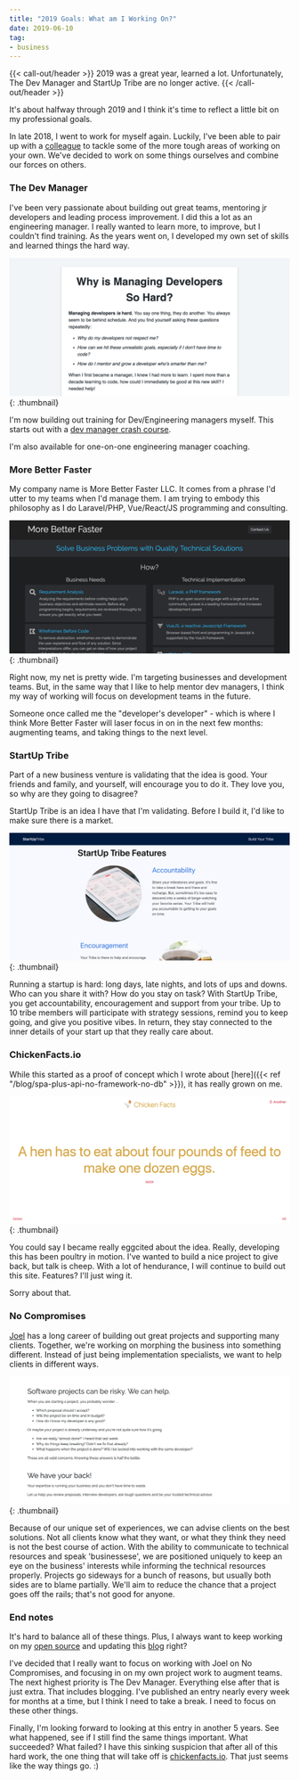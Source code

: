 ```yaml
---
title: "2019 Goals: What am I Working On?"
date: 2019-06-10
tag:
- business
---
```

{{< call-out/header >}}
2019 was a great year, learned a lot. Unfortunately, The Dev Manager and StartUp Tribe are no longer active.
{{< /call-out/header >}}

It's about halfway through 2019 and I think it's time to reflect a little bit on my professional goals.

<!--more-->

In late 2018, I went to work for myself again. Luckily, I've been able to pair up with a [colleague](http://joelclermont.com) to tackle some of the more tough areas of working on your own.  We've decided to work on some things ourselves and combine our forces on others.

### The Dev Manager

I've been very passionate about building out great teams, mentoring jr developers and leading process improvement.  I did this a lot as an engineering manager. I really wanted to learn more, to improve, but I couldn't find training. As the years went on, I developed my own set of skills and learned things the hard way.

[![The Dev Manager](/uploads/2019/thedevmanager.com.png)](https://thedevmanager.com){: .thumbnail}

I'm now building out training for Dev/Engineering managers myself.  This starts out with a [dev manager crash course](https://thedevmanager.com).

I'm also available for one-on-one engineering manager coaching.

### More Better Faster

My company name is More Better Faster LLC.  It comes from a phrase I'd utter to my teams when I'd manage them.  I am trying to embody this philosophy as I do Laravel/PHP, Vue/React/JS programming and consulting.

[![Milwaukee Web Developer](/uploads/2019/morebetterfaster.io.png)](https://morebetterfaster.io){: .thumbnail}

Right now, my net is pretty wide. I'm targeting businesses and development teams.  But, in the same way that I like to help mentor dev managers, I think my way of working will focus on development teams in the future.

Someone once called me the "developer's developer" - which is where I think More Better Faster will laser focus in on in the next few months: augmenting teams, and taking things to the next level.

### StartUp Tribe

Part of a new business venture is validating that the idea is good. Your friends and family, and yourself, will encourage you to do it. They love you, so why are they going to disagree?  

StartUp Tribe is an idea I have that I'm validating. Before I build it, I'd like to make sure there is a market.  

[![StartUp Tribe](/uploads/2019/startuptribe.us.png)](https://startuptribe.us){: .thumbnail}

Running a startup is hard: long days, late nights, and lots of ups and downs.  Who can you share it with? How do you stay on task?  With StartUp Tribe, you get accountability, encouragement and support from your tribe.  Up to 10 tribe members will participate with strategy sessions, remind you to keep going, and give you positive vibes.  In return, they stay connected to the inner details of your start up that they really care about.

### ChickenFacts.io

While this started as a proof of concept which I wrote about [here]({{< ref "/blog/spa-plus-api-no-framework-no-db" >}}), it has really grown on me.

[![Chicken Facts](/uploads/2019/chickenfacts.io.png)](https://chickenfacts.io){: .thumbnail}

You could say I became really eggcited about the idea.  Really, developing this has been poultry in motion.  I've wanted to build a nice project to give back, but talk is cheep.  With a lot of hendurance, I will continue to build out this site.  Features? I'll just wing it.

Sorry about that.

### No Compromises

[Joel](http://joelclermont.com) has a long career of building out great projects and supporting many clients.  Together, we're working on morphing the business into something different.  Instead of just being implementation specialists, we want to help clients in different ways.

[![No Compromises](/uploads/2019/nocompromises.io.png)](https://nocompromises.io){: .thumbnail}

Because of our unique set of experiences, we can advise clients on the best solutions.  Not all clients know what they want, or what they think they need is not the best course of action.  With the ability to communicate to technical resources and speak 'businessese', we are positioned uniquely to keep an eye on the business' interests while informing the technical resources properly.  Projects go sideways for a bunch of reasons, but usually both sides are to blame partially.  We'll aim to reduce the chance that a project goes off the rails; that's not good for anyone.

### End notes

It's hard to balance all of these things. Plus, I always want to keep working on my [open source](https://aaronsaray.github.io/) and updating this [blog](/blog) right?

I've decided that I really want to focus on working with Joel on No Compromises, and focusing in on my own project work to augment teams.  The next highest priority is The Dev Manager.  Everything else after that is just extra. That includes blogging.  I've published an entry nearly every week for months at a time, but I think I need to take a break.  I need to focus on these other things.

Finally, I'm looking forward to looking at this entry in another 5 years. See what happened, see if I still find the same things important. What succeeded? What failed?  I have this sinking suspicion that after all of this hard work, the one thing that will take off is [chickenfacts.io](https://chickenfacts.io).  That just seems like the way things go. :)
